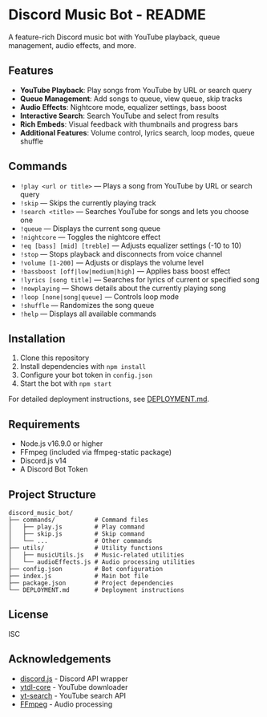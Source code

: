 # Discord Music Bot - README

A feature-rich Discord music bot with YouTube playback, queue management, audio effects, and more.

## Features

- **YouTube Playback**: Play songs from YouTube by URL or search query
- **Queue Management**: Add songs to queue, view queue, skip tracks
- **Audio Effects**: Nightcore mode, equalizer settings, bass boost
- **Interactive Search**: Search YouTube and select from results
- **Rich Embeds**: Visual feedback with thumbnails and progress bars
- **Additional Features**: Volume control, lyrics search, loop modes, queue shuffle

## Commands

- `!play <url or title>` — Plays a song from YouTube by URL or search query
- `!skip` — Skips the currently playing track
- `!search <title>` — Searches YouTube for songs and lets you choose one
- `!queue` — Displays the current song queue
- `!nightcore` — Toggles the nightcore effect
- `!eq [bass] [mid] [treble]` — Adjusts equalizer settings (-10 to 10)
- `!stop` — Stops playback and disconnects from voice channel
- `!volume [1-200]` — Adjusts or displays the volume level
- `!bassboost [off|low|medium|high]` — Applies bass boost effect
- `!lyrics [song title]` — Searches for lyrics of current or specified song
- `!nowplaying` — Shows details about the currently playing song
- `!loop [none|song|queue]` — Controls loop mode
- `!shuffle` — Randomizes the song queue
- `!help` — Displays all available commands

## Installation

1. Clone this repository
2. Install dependencies with `npm install`
3. Configure your bot token in `config.json`
4. Start the bot with `npm start`

For detailed deployment instructions, see [DEPLOYMENT.md](DEPLOYMENT.md).

## Requirements

- Node.js v16.9.0 or higher
- FFmpeg (included via ffmpeg-static package)
- Discord.js v14
- A Discord Bot Token

## Project Structure

```
discord_music_bot/
├── commands/           # Command files
│   ├── play.js         # Play command
│   ├── skip.js         # Skip command
│   └── ...             # Other commands
├── utils/              # Utility functions
│   ├── musicUtils.js   # Music-related utilities
│   └── audioEffects.js # Audio processing utilities
├── config.json         # Bot configuration
├── index.js            # Main bot file
├── package.json        # Project dependencies
└── DEPLOYMENT.md       # Deployment instructions
```

## License

ISC

## Acknowledgements

- [discord.js](https://discord.js.org/) - Discord API wrapper
- [ytdl-core](https://github.com/fent/node-ytdl-core) - YouTube downloader
- [yt-search](https://github.com/talmobi/yt-search) - YouTube search API
- [FFmpeg](https://ffmpeg.org/) - Audio processing
